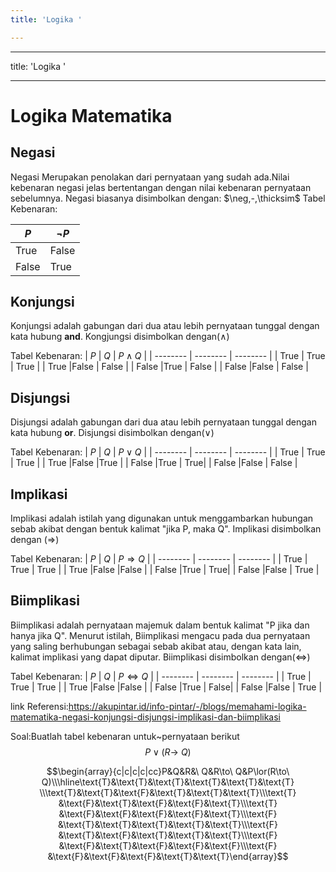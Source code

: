 ```yaml
---
title: 'Logika '

---
```


---
title: 'Logika '

---

# Logika Matematika

## Negasi
Negasi Merupakan penolakan dari pernyataan yang sudah ada.Nilai kebenaran negasi jelas bertentangan dengan nilai kebenaran pernyataan sebelumnya. 
Negasi biasanya disimbolkan dengan:
$\neg,-,\thicksim$
Tabel Kebenaran:


| $P$ |$\neg P$| 
| -------- | -------- |
| True    | False   |
|False  | True  |

## Konjungsi
Konjungsi adalah gabungan dari dua atau lebih pernyataan tunggal dengan kata hubung **and**. Kongjungsi disimbolkan dengan($\wedge$)

Tabel Kebenaran:
| $P$ | $Q$ | $P\wedge Q$ |
| -------- | -------- | -------- |
| True   | True     | True     |
| True     |False    | False     |
| False     |True     | False    |
| False     |False     | False    |

## Disjungsi
Disjungsi adalah gabungan dari dua atau lebih pernyataan tunggal dengan kata hubung **or**. Disjungsi disimbolkan dengan($\vee$)

Tabel Kebenaran:
| $P$ | $Q$ | $P\vee Q$ |
| -------- | -------- | -------- |
| True   | True     | True     |
| True     |False    |True    |
| False     |True     | True|
| False     |False     | False    |

## Implikasi
Implikasi adalah istilah yang digunakan untuk menggambarkan hubungan sebab akibat dengan bentuk kalimat "jika P, maka Q". Implikasi disimbolkan dengan ($\Longrightarrow$)

Tabel Kebenaran:
| $P$ | $Q$ | $P\Longrightarrow Q$ |
| -------- | -------- | -------- |
| True   | True     | True     |
| True     |False    |False    |
| False     |True     | True|
| False     |False     | True    |

## Biimplikasi
Biimplikasi adalah pernyataan majemuk dalam bentuk kalimat "P jika dan hanya jika Q". Menurut istilah, Biimplikasi mengacu pada dua pernyataan yang saling berhubungan sebagai sebab akibat atau, dengan kata lain, kalimat implikasi yang dapat diputar. Biimplikasi disimbolkan dengan($\iff$)

Tabel Kebenaran:
| $P$ | $Q$ | $P\iff Q$ |
| -------- | -------- | -------- |
| True   | True     | True     |
| True     |False    |False    |
| False     |True     | False|
| False     |False     | True    |


link Referensi:https://akupintar.id/info-pintar/-/blogs/memahami-logika-matematika-negasi-konjungsi-disjungsi-implikasi-dan-biimplikasi



Soal:Buatlah tabel kebenaran untuk~pernyataan berikut $$P\lor(R\to\ Q)$$

$$\begin{array}{c|c|c|c|cc}P&Q&R&\ Q&R\to\ Q&P\lor(R\to\ Q)\\\hline\text{Т}&\text{T}&\text{Т}&\text{T}&\text{T}&\text{T}
\\\text{Т}&\text{Т}&\text{F}&\text{T}&\text{T}&\text{T}\\\text{T}
&\text{F}&\text{T}&\text{F}&\text{F}&\text{T}\\\text{T}
&\text{F}&\text{F}&\text{F}&\text{F}&\text{T}\\\text{F}
&\text{T}&\text{T}&\text{T}&\text{T}&\text{T}\\\text{F}
&\text{T}&\text{F}&\text{T}&\text{T}&\text{T}\\\text{F}
&\text{F}&\text{T}&\text{F}&\text{F}&\text{F}\\\text{F}
&\text{F}&\text{F}&\text{F}&\text{T}&\text{T}\end{array}$$